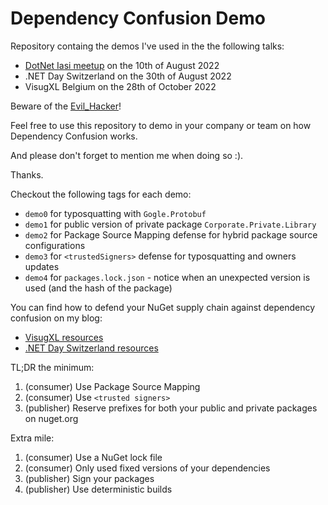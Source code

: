 # Dependency Confusion Demo

Repository containg the demos I've used in the the following talks:
- [DotNet Iasi meetup](https://www.meetup.com/dotnetiasi/events/287271942/) on the 10th of August 2022
- .NET Day Switzerland on the 30th of August 2022
- VisugXL Belgium on the 28th of October 2022

Beware of the [Evil_Hacker](https://www.nuget.org/packages/Corporate.Private.Library/1.0.9999)!

Feel free to use this repository to demo in your company or team on how Dependency Confusion works.

And please don't forget to mention me when doing so :).

Thanks.

Checkout the following tags for each demo:
- `demo0` for typosquatting with `Gogle.Protobuf`
- `demo1` for public version of private package `Corporate.Private.Library`
- `demo2` for Package Source Mapping defense for hybrid package source configurations
- `demo3` for `<trustedSigners>` defense for typosquatting and owners updates
- `demo4` for `packages.lock.json` - notice when an unexpected version is used (and the hash of the package)

You can find how to defend your NuGet supply chain against dependency confusion on my blog:
- [VisugXL resources](https://andreiepure.ro/2022/10/26/visugxl-resources.html)
- [.NET Day Switzerland resources](https://andreiepure.ro/2022/08/28/dotnetday-resources.html)

TL;DR the minimum:
1. (consumer) Use Package Source Mapping
1. (consumer) Use `<trusted signers>`
1. (publisher) Reserve prefixes for both your public and private packages on nuget.org

Extra mile:
1. (consumer) Use a NuGet lock file
1. (consumer) Only used fixed versions of your dependencies
1. (publisher) Sign your packages
1. (publisher) Use deterministic builds
